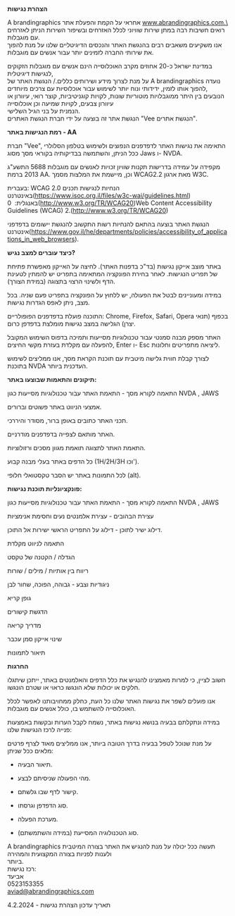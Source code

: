 **הצהרת נגישות**

A brandingraphics אחראי על הקמת והפעלת אתר www.abrandingraphics.com.\
רואים חשיבות רבה במתן שירות שוויוני לכלל האזרחים ובשיפור השירות הניתן
לאזרחים עם מוגבלות.\
אנו משקיעים משאבים רבים בהנגשת האתר והנכסים הדיגיטליים שלנו על מנת להפוך
את שירותי החברה לזמינים יותר עבור אנשים עם מוגבלות.

במדינת ישראל כ-20 אחוזים מקרב האוכלוסייה הינם אנשים עם מוגבלות הזקוקים לנגישות דיגיטלית,\
על מנת לצרוך מידע ושירותים כללים./
הנגשת האתר של A brandingraphics נועדה להפוך אותו לזמין, ידידותי ונוח יותר לשימוש עבור אוכלוסיות עם צרכים מיוחדים, \
הנובעים בין היתר ממוגבלויות מוטוריות שונות, לקויות קוגניטיביות, קוצר רואי, עיוורון או עיוורון צבעים, לקויות שמיעה וכן אוכלוסייה \
הנמנית על בני הגיל השלישי.\
הנגשת אתר זה בוצעה על ידי חברת הנגשת האתרים "Vee הנגשת אתרים".

**רמת הנגישות באתר - AA**

חברת \"Vee\", התאימה את נגישות האתר לדפדפנים הנפוצים
ולשימוש בטלפון הסלולרי ככל הניתן, והשתמשה בבדיקותיה בקוראי מסך
מסוג Jaws ו- NVDA.

מקפידה על עמידה בדרישות תקנות שוויון זכויות לאנשים עם מוגבלות 5688
התשע\"ג 2013 ברמת AA. וכן, מיישמת את המלצות
מסמך WCAG2.2 מאת ארגון W3C.

בעברית: WCAG 2.0 הנחיות לנגישות תכנים
באינטרנט(https://www.isoc.org.il/files/w3c-wai/guidelines.html)\
באנגלית:  0(http://www.w3.org/TR/WCAG20)Web
Content Accessibility Guidelines (WCAG)
2.(http://www.w3.org/TR/WCAG20)

הנגשת האתר בוצעה בהתאם להנחיות רשות התקשוב להנגשת יישומים בדפדפני
אינטרנט(https://www.gov.il/he/departments/policies/accessibility_of_applications_in_web_browsers).

**כיצד עוברים למצב נגיש?**

באתר מוצב אייקון נגישות (בד\"כ בדפנות האתר). לחיצה על האייקון מאפשרת
פתיחת של תפריט הנגישות. לאחר בחירת הפונקציה המתאימה בתפריט יש להמתין
לטעינת הדף ולשינוי הרצוי בתצוגה (במידת הצורך).

במידה ומעוניינים לבטל את הפעולה, יש ללחוץ על הפונקציה בתפריט פעם שניה.
בכל מצב, ניתן לאפס הגדרות נגישות.

התוכנה פועלת בדפדפנים הפופולריים: Chrome, Firefox, Safari,
Opera בכפוף (תנאי יצרן) הגלישה במצב נגישות מומלצת בדפדפן
כרום.

האתר מספק מבנה סמנטי עבור טכנולוגיות מסייעות ותמיכה בדפוס השימוש המקובל
להפעלה עם מקלדת בעזרת מקשי החיצים, Enter ו- Esc
ליציאה מתפריטים וחלונות.

לצורך קבלת חווית גלישה מיטבית עם תוכנת הקראת מסך, אנו ממליצים לשימוש
בתוכנת NVDA העדכנית ביותר.

**תיקונים והתאמות שבוצעו באתר:**

התאמה לקורא מסך - התאמת האתר עבור טכנולוגיות מסייעות כגון
NVDA , JAWS

אמצעי הניווט באתר פשוטים וברורים.

תכני האתר כתובים באופן ברור, מסודר והיררכי.

האתר מותאם לצפייה בדפדפנים מודרניים.

התאמת האתר לתצוגה תואמת מגוון מסכים ורזולוציות.

כל הדפים באתר בעלי מבנה קבוע
(1H/2H/3H וכו\').

לכל התמונות באתר יש הסבר טקסטואלי חלופי (alt).

**פונקציונליות תוכנת נגישות:**

התאמה לקורא מסך - התאמת האתר עבור טכנולוגיות מסייעות כגון
NVDA , JAWS

עצירת הבהובים - עצירת אלמנטים נעים וחסימת אנימציות

דילוג ישיר לתוכן - דילוג על התפריט הראשי ישירות אל התוכן.

התאמה לניווט מקלדת

הגדלה / הקטנה של טקסט

ריווח בין אותיות / מילים / שורות

ניגודיות וצבע - גבוהה, הפוכה, שחור לבן

גופן קריא

הדגשת קישורים

מדריך קריאה

שינוי אייקון סמן עכבר

תיאור לתמונות

**החרגות**

חשוב לציין, כי למרות מאמצינו להנגיש את כלל הדפים והאלמנטים באתר, ייתכן
שיתגלו חלקים או יכולות שלא הונגשו כראוי או שטרם הונגשו.

אנו פועלים לשפר את נגישות האתר שלנו כל העת, כחלק ממחויבותנו לאפשר לכלל
האוכלוסייה להשתמש בו, כולל אנשים עם מוגבלות.

במידה ונתקלתם בבעיה בנושא נגישות באתר, נשמח לקבל הערות ובקשות באמצעות
פנייה לרכז הנגישות שלנו:

על מנת שנוכל לטפל בבעיה בדרך הטובה ביותר, אנו ממליצים מאוד לצרף פרטים
מלאים ככל שניתן:

- תיאור הבעיה.

- מהי הפעולה שניסיתם לבצע.

- קישור לדף שבו גלשתם.

- סוג הדפדפן וגרסתו.

- מערכת הפעלה.

- סוג הטכנולוגיה המסייעת (במידה והשתמשתם).

A brandingraphics תעשה ככל יכולה על מנת להנגיש את האתר בצורה המיטבית ולענות לפניות בצורה המקצועית והמהירה\
ביותר.\
רכז נגישות:\
אביעד\
0523153355\
aviad@abrandingraphics.com

תאריך עדכון הצהרת נגישות - 4.2.2024
